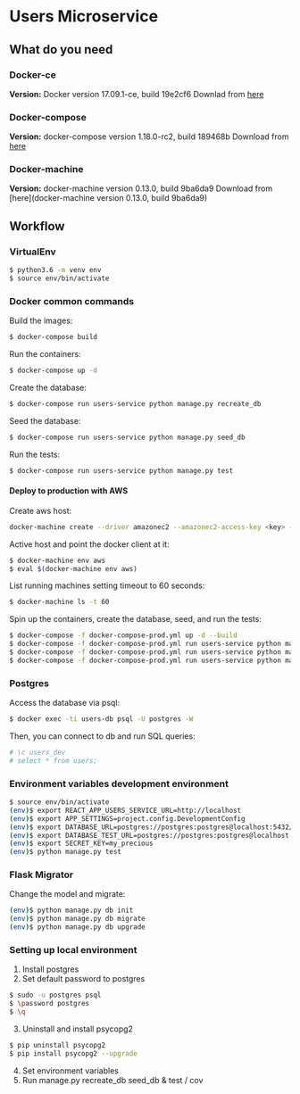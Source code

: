 # Users Microservice

## What do you need

### Docker-ce

**Version:** Docker version 17.09.1-ce, build 19e2cf6
Downlad from [here](https://docs.docker.com/engine/installation/linux/docker-ce/ubuntu/)

### Docker-compose

**Version:** docker-compose version 1.18.0-rc2, build 189468b
Download from [here](https://docs.docker.com/compose/install/)

### Docker-machine

**Version:** docker-machine version 0.13.0, build 9ba6da9
Download from [here](docker-machine version 0.13.0, build 9ba6da9)


## Workflow

### VirtualEnv

```bash
$ python3.6 -m venv env
$ source env/bin/activate
```

### Docker common commands

Build the images:
```bash
$ docker-compose build
```

Run the containers:
```bash
$ docker-compose up -d
```

Create the database:
```bash
$ docker-compose run users-service python manage.py recreate_db
```

Seed the database:
```bash
$ docker-compose run users-service python manage.py seed_db
```

Run the tests:
```bash
$ docker-compose run users-service python manage.py test
```

#### Deploy to production with AWS

Create aws host:
```bash
docker-machine create --driver amazonec2 --amazonec2-access-key <key> --amazonec2-secret-key <secresecrett> aws
```

Active host and point the docker client at it:
```bash
$ docker-machine env aws
$ eval $(docker-machine env aws)
```

List running machines setting timeout to 60 seconds:
```bash
$ docker-machine ls -t 60
```

Spin up the containers, create the database, seed, and run the tests:
```bash
$ docker-compose -f docker-compose-prod.yml up -d --build
$ docker-compose -f docker-compose-prod.yml run users-service python manage.py recreate_db
$ docker-compose -f docker-compose-prod.yml run users-service python manage.py seed_db
$ docker-compose -f docker-compose-prod.yml run users-service python manage.py test
```

### Postgres

Access the database via psql:
```bash
$ docker exec -ti users-db psql -U postgres -W
```

Then, you can connect to db and run SQL queries:
```bash
# \c users_dev
# select * from users;
```

### Environment variables development environment

```bash
$ source env/bin/activate
(env)$ export REACT_APP_USERS_SERVICE_URL=http://localhost 
(env)$ export APP_SETTINGS=project.config.DevelopmentConfig
(env)$ export DATABASE_URL=postgres://postgres:postgres@localhost:5432/users_dev
(env)$ export DATABASE_TEST_URL=postgres://postgres:postgres@localhost:5432/users_test
(env)$ export SECRET_KEY=my_precious
(env)$ python manage.py test
```

### Flask Migrator

Change the model and migrate:

```bash
(env)$ python manage.py db init
(env)$ python manage.py db migrate
(env)$ python manage.py db upgrade
```

### Setting up local environment

1. Install postgres
2. Set default password to postgres
```bash
$ sudo -u postgres psql
$ \password postgres
$ \q
```
3. Uninstall and install psycopg2
```bash
$ pip uninstall psycopg2
$ pip install psycopg2 --upgrade
```
4. Set environment variables
5. Run manage.py recreate_db seed_db & test / cov
